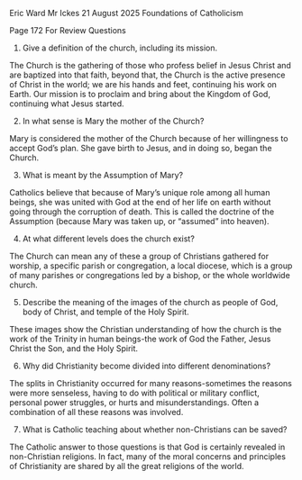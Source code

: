Eric Ward Mr Ickes 21 August 2025 Foundations of Catholicism 

Page 172 For Review Questions 

1. Give a definition of the church, including its mission. 
    
The Church is the gathering of those who profess belief in Jesus Christ and are baptized into that faith, beyond that, the Church is the active presence of Christ in the world; we are his hands and feet, continuing his work on Earth. Our mission is to proclaim and bring about the Kingdom of God, continuing what Jesus started. 

2. In what sense is Mary the mother of the Church? 
    
Mary is considered the mother of the Church because of her willingness to accept God’s plan. She gave birth to Jesus, and in doing so, began the Church. 

3. What is meant by the Assumption of Mary? 
    
Catholics believe that because of Mary’s unique role among all human beings, she was united with God at the end of her life on earth without going through the corruption of death. This is called the doctrine of the Assumption (because Mary was taken up, or “assumed” into heaven). 

4. At what different levels does the church exist? 
    
The Church can mean any of these a group of Christians gathered for worship, a specific parish or congregation, a local diocese, which is a group of many parishes or congregations led by a bishop, or the whole worldwide church. 

5. Describe the meaning of the images of the church as people of God, body of Christ, and temple of the Holy Spirit. 
    
These images show the Christian understanding of how the church is the work of the Trinity in human beings-the work of God the Father, Jesus Christ the Son, and the Holy Spirit. 

6. Why did Christianity become divided into different denominations? 
    
The splits in Christianity occurred for many reasons-sometimes the reasons were more senseless, having to do with political or military conflict, personal power struggles, or hurts and misunderstandings. Often a combination of all these reasons was involved. 

7. What is Catholic teaching about whether non-Christians can be saved? 
    
The Catholic answer to those questions is that God is certainly revealed in non-Christian religions. In fact, many of the moral concerns and principles of Christianity are shared by all the great religions of the world.